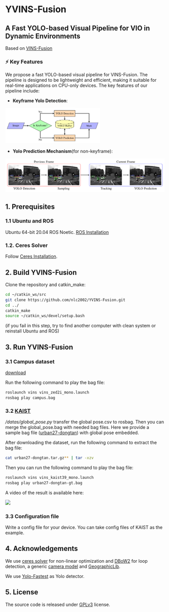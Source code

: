 # YVINS-Fusion

## A Fast YOLO-based Visual Pipeline for VIO in Dynamic Environments

Based on [VINS-Fusion](https://github.com/HKUST-Aerial-Robotics/VINS-Fusion)

### ⚡ Key Features

We propose a fast YOLO-based visual pipeline for VINS-Fusion. The pipeline is designed to be lightweight and efficient, making it suitable for real-time applications on CPU-only devices. 
The key features of our pipeline include:

- **Keyframe Yolo Detection**:
<!-- set image size -->

<!-- ![Keyframe Yolo Detection](yolo_seg/figures/yolo_thread.png) -->

  <img src="yolo_seg/figures/yolo_thread.png" alt="Keyframe Yolo Detection" width="300" >

- **Yolo Prediction Mechanism**(for non-keyframe):

<!-- ![pipeline](yolo_seg/figures/yolo_prediction.png) -->
  <img src="yolo_seg/figures/yolo_prediction.png" alt="Yolo Prediction Mechanism" width="600" >

## 1. Prerequisites

### 1.1 **Ubuntu** and **ROS**

Ubuntu 64-bit 20.04
ROS Noetic. [ROS Installation](http://wiki.ros.org/ROS/Installation)

### 1.2. **Ceres Solver**

Follow [Ceres Installation](http://ceres-solver.org/installation.html).

## 2. Build YVINS-Fusion

Clone the repository and catkin_make:

```bash
cd ~/catkin_ws/src
git clone https://github.com/nlc2002/YVINS-Fusion.git
cd ../
catkin_make
source ~/catkin_ws/devel/setup.bash
```

(if you fail in this step, try to find another computer with clean system or reinstall Ubuntu and ROS)

## 3. Run YVINS-Fusion

### 3.1 Campus dataset

[download](https://cloud.tsinghua.edu.cn/f/c93294680f2544b0a094/?dl=1)

Run the following command to play the bag file:

```bash
roslaunch vins vins_zed2i_mono.launch 
rosbag play campus.bag
```

### 3.2 [KAIST](https://sites.google.com/view/complex-urban-dataset)

*/datas/global_pose.py* transfer the global pose.csv to rosbag. Then you can merge the global_pose.bag with needed bag files. Here we provide a sample bag file ([urban27-dongtan](https://cloud.tsinghua.edu.cn/d/b67c9db499e84efb96f6/)) with global pose embedded.  

After downloading the dataset, run the following command to extract the bag file:

```bash
cat urban27-dongtan.tar.gz** | tar -xzv
```

Then you can run the following command to play the bag file:

```bash
roslaunch vins vins_kaist39_mono.launch 
rosbag play urban27-dongtan-gt.bag
```

A video of the result is available here:
<!-- [here](https://www.youtube.com/watch?v=Wm_2r3Ow2kA). -->

[![](https://i.ytimg.com/vi/Wm_2r3Ow2kA/maxresdefault.jpg)](https://www.youtube.com/watch?v=Wm_2r3Ow2kA "")

### 3.3 Configuration file

Write a config file for your device. You can take config files of KAIST as the example. 

## 4. Acknowledgements

We use [ceres solver](http://ceres-solver.org/) for non-linear optimization and [DBoW2](https://github.com/dorian3d/DBoW2) for loop detection, a generic [camera model](https://github.com/hengli/camodocal) and [GeographicLib](https://geographiclib.sourceforge.io/).

We use [Yolo-Fastest](https://github.com/dog-qiuqiu/Yolo-Fastest/tree/v.1.1.0) as Yolo detector.

## 5. License

The source code is released under [GPLv3](http://www.gnu.org/licenses/) license.

